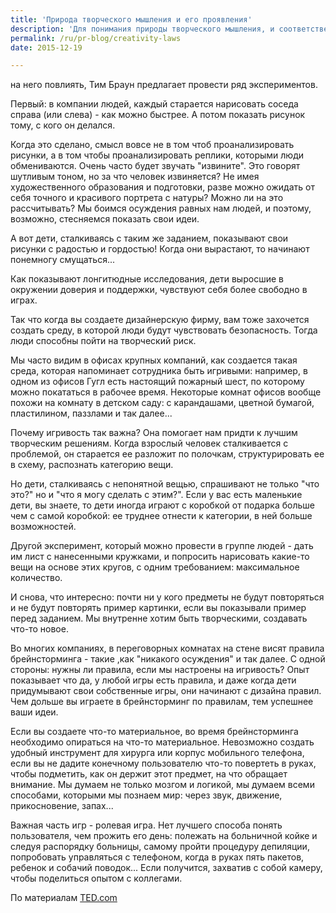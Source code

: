 ```yaml
---
title: 'Природа творческого мышления и его проявления'
description: 'Для понимания природы творческого мышления, и соответственно, способов на него повлиять, Тим Браун предлагает провести ряд экспериментов. Первый: в компании людей, каждый старается нарисовать соседа справа (или слева) - как можно быстрее. А потом показать рисунок тому, с кого он делался.'
permalink: /ru/pr-blog/creativity-laws
date: 2015-12-19

---
```


на него повлиять, Тим Браун предлагает провести ряд экспериментов.

Первый: в компании людей, каждый старается нарисовать соседа справа (или слева) - как можно быстрее. А потом показать рисунок тому, с кого он делался.

Когда это сделано, смысл вовсе не в том чтоб проанализировать рисунки, а в том чтобы проанализировать реплики, которыми люди обмениваются. Очень часто будет звучать "извините". Это говорят шутливым тоном, но за что человек извиняется? Не имея художественного образования и подготовки, разве можно ожидать от себя  точного и красивого портрета с натуры? Можно ли на это рассчитывать? Мы боимся осуждения равных нам людей, и поэтому, возможно, стесняемся показать свои идеи.

А вот дети, сталкиваясь с таким же заданием, показывают свои рисунки с радостью и гордостью! Когда они вырастают, то начинают понемногу смущаться...

Как показывают лонгитюдные исследования, дети выросшие в окружении доверия и поддержки, чувствуют себя более свободно в играх.

Так что когда вы создаете дизайнерскую фирму, вам тоже захочется создать среду, в которой люди будут чувствовать безопасность. Тогда люди способны пойти на творческий риск.

Мы часто видим в офисах крупных компаний, как создается такая среда, которая напоминает сотрудника быть игривыми: например, в одном из офисов Гугл есть настоящий пожарный шест, по которому можно покататься в рабочее время. Некоторые комнат офисов вообще похожи на комнату в детском саду: с карандашами, цветной бумагой, пластилином, паззлами и так далее...

Почему игривость так важна?  Она помогает нам придти к лучшим творческим решениям. Когда взрослый человек сталкивается с проблемой, он старается ее разложит по полочкам, структурировать ее в схему, распознать категорию вещи.

Но дети, сталкиваясь с непонятной вещью, спрашивают не только "что это?" но и "что я могу сделать с этим?". Если у вас есть маленькие дети, вы знаете, то дети иногда играют с коробкой от подарка больше чем с самой коробкой: ее труднее отнести к категории, в ней больше возможностей.

Другой эксперимент, который можно провести в группе людей - дать им лист с нанесенными кружками, и попросить нарисовать какие-то вещи на основе этих кругов, с одним требованием: максимальное количество.

И снова, что интересно: почти ни у кого предметы не будут повторяться и не будут повторять пример картинки, если вы показывали пример перед заданием. Мы внутренне хотим быть творческими, создавать что-то новое.

Во многих компаниях, в переговорных комнатах на стене висят правила брейнсторминга - такие ,как "никакого осуждения" и так далее. С одной стороны: нужны ли правила, если мы настроены на игривость? Опыт показывает что да, у любой игры есть правила, и даже когда дети придумывают свои собственные игры, они начинают с дизайна правил. Чем дольше вы играете в брейнсторминг по правилам, тем успешнее ваши идеи.

Если вы создаете что-то материальное, во время брейнсторминга необходимо опираться на что-то материальное. Невозможно создать удобный инструмент для хирурга или корпус мобильного телефона, если вы не дадите конечному пользователю что-то повертеть в руках, чтобы подметить, как он держит этот предмет, на что обращает внимание. Мы думаем не только мозгом и логикой, мы думаем всеми способами, которыми мы познаем мир: через звук, движение, прикосновение, запах...

Важная часть игр - ролевая игра. Нет лучшего способа понять пользователя, чем прожить его день: полежать на больничной койке и следуя распорядку больницы, самому пройти процедуру депиляции, попробовать управляться с телефоном, когда в руках пять пакетов, ребенок и собачий поводок... Если получится, захватив с собой камеру, чтобы поделиться опытом с коллегами.

По материалам <a href="http://www.ted.com/talks/tim_brown_on_creativity_and_play/transcript?language=en#t-185435">TED.com</a>

